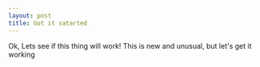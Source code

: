 ```yaml
---
layout: post
title: Got it satarted
---
```


Ok, Lets see if this thing will work! This is new and unusual, but let's get it working
